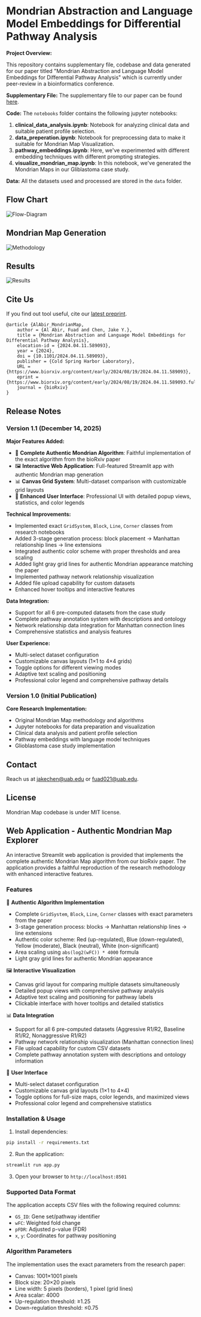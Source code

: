 # Mondrian Abstraction and Language Model Embeddings for Differential Pathway Analysis

**Project Overview:**

This repository contains supplementary file, codebase and data generated for our paper titled "Mondrian Abstraction and Language Model Embeddings for Differential Pathway Analysis" which is currently under peer-review in a bioinformatics conference.

**Supplementary File:** The supplementary file to our paper can be found [here](https://github.com/aimed-lab/mondrian-map/blob/main/supplementary-file.pdf).

**Code:** The `notebooks` folder contains the following jupyter notebooks:

1. **clinical_data_analysis.ipynb**: Notebook for analyzing clinical data and suitable patient profile selection.
2. **data_preperation.ipynb**: Notebook for preprocessing data to make it suitable for Mondrian Map Visualization.
3. **pathway_embeddings.ipynb**: Here, we've experimented with different embedding techniques with different prompting strategies.
3. **visualize_mondrian_map.ipynb**: In this notebook, we've generated the Mondrian Maps in our Gliblastoma case study.

**Data:** All the datasets used and processed are stored in the `data` folder.

## Flow Chart
![Flow-Diagram](figures/banner.png)

## Mondrian Map Generation
![Methodology](figures/method.png)

## Results
![Results](figures/results.png)

## Cite Us

If you find out tool useful, cite our [latest preprint](https://www.biorxiv.org/content/10.1101/2024.04.11.589093v2).

```
@article {AlAbir_MondrianMap,
	author = {Al Abir, Fuad and Chen, Jake Y.},
	title = {Mondrian Abstraction and Language Model Embeddings for Differential Pathway Analysis},
	elocation-id = {2024.04.11.589093},
	year = {2024},
	doi = {10.1101/2024.04.11.589093},
	publisher = {Cold Spring Harbor Laboratory},
	URL = {https://www.biorxiv.org/content/early/2024/08/19/2024.04.11.589093},
	eprint = {https://www.biorxiv.org/content/early/2024/08/19/2024.04.11.589093.full.pdf},
	journal = {bioRxiv}
}
```

## Release Notes

### Version 1.1 (December 14, 2025)

**Major Features Added:**
- 🎨 **Complete Authentic Mondrian Algorithm**: Faithful implementation of the exact algorithm from the bioRxiv paper
- 🖼️ **Interactive Web Application**: Full-featured Streamlit app with authentic Mondrian map generation
- 📊 **Canvas Grid System**: Multi-dataset comparison with customizable grid layouts
- 🔧 **Enhanced User Interface**: Professional UI with detailed popup views, statistics, and color legends

**Technical Improvements:**
- Implemented exact `GridSystem`, `Block`, `Line`, `Corner` classes from research notebooks
- Added 3-stage generation process: block placement → Manhattan relationship lines → line extensions
- Integrated authentic color scheme with proper thresholds and area scaling
- Added light gray grid lines for authentic Mondrian appearance matching the paper
- Implemented pathway network relationship visualization
- Added file upload capability for custom datasets
- Enhanced hover tooltips and interactive features

**Data Integration:**
- Support for all 6 pre-computed datasets from the case study
- Complete pathway annotation system with descriptions and ontology
- Network relationship data integration for Manhattan connection lines
- Comprehensive statistics and analysis features

**User Experience:**
- Multi-select dataset configuration
- Customizable canvas layouts (1×1 to 4×4 grids)
- Toggle options for different viewing modes
- Adaptive text scaling and positioning
- Professional color legend and comprehensive pathway details

### Version 1.0 (Initial Publication)

**Core Research Implementation:**
- Original Mondrian Map methodology and algorithms
- Jupyter notebooks for data preparation and visualization
- Clinical data analysis and patient profile selection
- Pathway embeddings with language model techniques
- Glioblastoma case study implementation

## Contact

Reach us at [jakechen@uab.edu](mailto:jakechen@uab.edu) or [fuad021@uab.edu](mailto:fuad021@uab.edu).

## License
Mondrian Map codebase is under MIT license.

## Web Application - Authentic Mondrian Map Explorer

An interactive Streamlit web application is provided that implements the complete authentic Mondrian Map algorithm from our bioRxiv paper. The application provides a faithful reproduction of the research methodology with enhanced interactive features.

### Features

🎨 **Authentic Algorithm Implementation**
- Complete `GridSystem`, `Block`, `Line`, `Corner` classes with exact parameters from the paper
- 3-stage generation process: blocks → Manhattan relationship lines → line extensions
- Authentic color scheme: Red (up-regulated), Blue (down-regulated), Yellow (moderate), Black (neutral), White (non-significant)
- Area scaling using `abs(log2(wFC)) * 4000` formula
- Light gray grid lines for authentic Mondrian appearance

🖼️ **Interactive Visualization**
- Canvas grid layout for comparing multiple datasets simultaneously
- Detailed popup views with comprehensive pathway analysis
- Adaptive text scaling and positioning for pathway labels
- Clickable interface with hover tooltips and detailed statistics

📊 **Data Integration**
- Support for all 6 pre-computed datasets (Aggressive R1/R2, Baseline R1/R2, Nonaggressive R1/R2)
- Pathway network relationship visualization (Manhattan connection lines)
- File upload capability for custom CSV datasets
- Complete pathway annotation system with descriptions and ontology information

🔧 **User Interface**
- Multi-select dataset configuration
- Customizable canvas grid layouts (1×1 to 4×4)
- Toggle options for full-size maps, color legends, and maximized views
- Professional color legend and comprehensive statistics

### Installation & Usage

1. Install dependencies:
```bash
pip install -r requirements.txt
```

2. Run the application:
```bash
streamlit run app.py
```

3. Open your browser to `http://localhost:8501`

### Supported Data Format

The application accepts CSV files with the following required columns:
- `GS_ID`: Gene set/pathway identifier
- `wFC`: Weighted fold change
- `pFDR`: Adjusted p-value (FDR)
- `x`, `y`: Coordinates for pathway positioning

### Algorithm Parameters

The implementation uses the exact parameters from the research paper:
- Canvas: 1001×1001 pixels
- Block size: 20×20 pixels
- Line width: 5 pixels (borders), 1 pixel (grid lines)
- Area scalar: 4000
- Up-regulation threshold: ≥1.25
- Down-regulation threshold: ≤0.75

